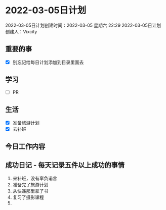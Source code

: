 # 2022-03-05日计划

2022-03-05日计划创建时间：2022-03-05 星期六  22:29
2022-03-05日计划创建人：Vixcity

## 重要的事
- [x] 别忘记给每日计划添加到目录里面去

## 学习
- [ ] PR

## 生活
- [x] 准备旅游计划
- [X] 去补班

## 今日工作内容

## 成功日记 - 每天记录五件以上成功的事情
1. 来补班，没有辜负诺言
2. 准备完了旅游计划
3. 从快递那里拿了书
4. 复习了摄影课程
5.  